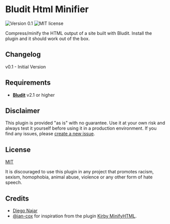 # Bludit Html Minifier

![Version 0.1](https://img.shields.io/badge/version-0.1-blue.svg) ![MIT license](https://img.shields.io/badge/license-MIT-green.svg) 

Compress/minify the HTML output of a site built with Bludit. Install the plugin and it should work out of the box. 


## Changelog

v0.1 - Initial Version


## Requirements

- [**Bludit**]([](https://www.bludit.com)) v2.1 or higher

## Disclaimer

This plugin is provided "as is" with no guarantee. Use it at your own risk and always test it yourself before using it in a production environment. If you find any issues, please [create a new issue](https://github.com/dimobelov/bludit-minify-html/issues/new).

## License

[MIT](https://opensource.org/licenses/MIT)

It is discouraged to use this plugin in any project that promotes racism, sexism, homophobia, animal abuse, violence or any other form of hate speech.


## Credits

- [Diego Najar]([](https://github.com/dignajar))
- [@ian-cox](https://github.com/ian-cox) for inspiration from the plugin [Kirby MinifyHTML](https://github.com/ian-cox/Kirby-MinifyHTML).
